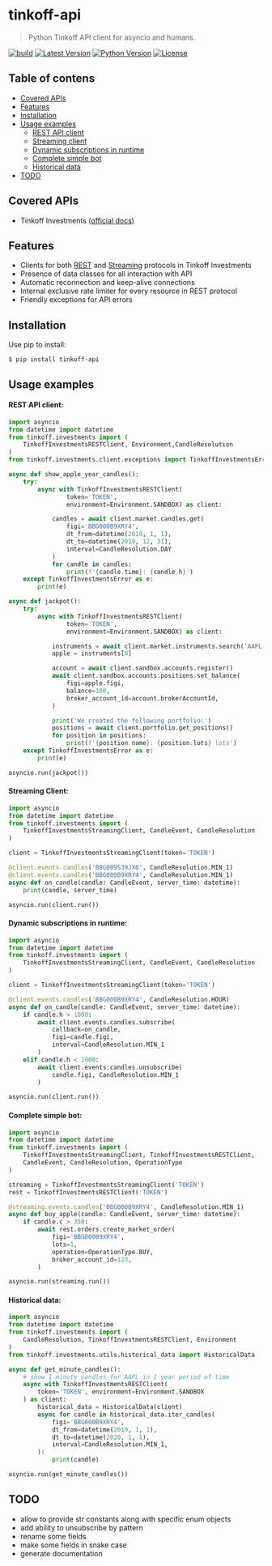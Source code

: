 # tinkoff-api

> Python Tinkoff API client for asyncio and humans.

[![build](https://github.com/Fatal1ty/tinkoff-api/workflows/build/badge.svg)](https://github.com/Fatal1ty/tinkoff-api/actions?query=workflow%3Abuild)
[![Latest Version](https://img.shields.io/pypi/v/tinkoff-api.svg)](https://pypi.python.org/pypi/tinkoff-api)
[![Python Version](https://img.shields.io/pypi/pyversions/tinkoff-api.svg)](https://pypi.python.org/pypi/tinkoff-api)
[![License](https://img.shields.io/badge/License-Apache%202.0-blue.svg)](https://opensource.org/licenses/Apache-2.0)


Table of contens
--------------------------------------------------------------------------------
* [Covered APIs](#covered-apis)
* [Features](#features)
* [Installation](#installation)
* [Usage examples](#usage-examples)
    * [REST API client](#rest-api-client)
    * [Streaming client](#streaming-client)
    * [Dynamic subscriptions in runtime](#dynamic-subscriptions-in-runtime)
    * [Complete simple bot](#complete-simple-bot)
    * [Historical data](#historical-data)
* [TODO](#todo)


Covered APIs
--------------------------------------------------------------------------------
* Tinkoff Investments ([official docs](https://tinkoffcreditsystems.github.io/invest-openapi/))


Features
--------------------------------------------------------------------------------
* Clients for both [REST](https://tinkoffcreditsystems.github.io/invest-openapi/rest/) and [Streaming](https://tinkoffcreditsystems.github.io/invest-openapi/marketdata/) protocols in Tinkoff Investments
* Presence of data classes for all interaction with API
* Automatic reconnection and keep-alive connections
* Internal exclusive rate limiter for every resource in REST protocol
* Friendly exceptions for API errors


Installation
--------------------------------------------------------------------------------

Use pip to install:
```shell
$ pip install tinkoff-api
```

Usage examples
--------------------------------------------------------------------------------

#### REST API client:
```python
import asyncio
from datetime import datetime
from tinkoff.investments import (
    TinkoffInvestmentsRESTClient, Environment,CandleResolution
)
from tinkoff.investments.client.exceptions import TinkoffInvestmentsError

async def show_apple_year_candles():
    try:
        async with TinkoffInvestmentsRESTClient(
                token='TOKEN',
                environment=Environment.SANDBOX) as client:

            candles = await client.market.candles.get(
                figi='BBG000B9XRY4',
                dt_from=datetime(2019, 1, 1),
                dt_to=datetime(2019, 12, 31),
                interval=CandleResolution.DAY
            )
            for candle in candles:
                print(f'{candle.time}: {candle.h}')
    except TinkoffInvestmentsError as e:
        print(e)

async def jackpot():
    try:
        async with TinkoffInvestmentsRESTClient(
                token='TOKEN',
                environment=Environment.SANDBOX) as client:

            instruments = await client.market.instruments.search('AAPL')
            apple = instruments[0]

            account = await client.sandbox.accounts.register()
            await client.sandbox.accounts.positions.set_balance(
                figi=apple.figi,
                balance=100,
                broker_account_id=account.brokerAccountId,
            )

            print('We created the following portfolio:')
            positions = await client.portfolio.get_positions()
            for position in positions:
                print(f'{position.name}: {position.lots} lots')
    except TinkoffInvestmentsError as e:
        print(e)

asyncio.run(jackpot())
```

#### Streaming Client:
```python
import asyncio
from datetime import datetime
from tinkoff.investments import (
    TinkoffInvestmentsStreamingClient, CandleEvent, CandleResolution
)

client = TinkoffInvestmentsStreamingClient(token='TOKEN')

@client.events.candles('BBG009S39JX6', CandleResolution.MIN_1)
@client.events.candles('BBG000B9XRY4', CandleResolution.MIN_1)
async def on_candle(candle: CandleEvent, server_time: datetime):
    print(candle, server_time)

asyncio.run(client.run())
```

#### Dynamic subscriptions in runtime:
```python
import asyncio
from datetime import datetime
from tinkoff.investments import (
    TinkoffInvestmentsStreamingClient, CandleEvent, CandleResolution
)

client = TinkoffInvestmentsStreamingClient(token='TOKEN')

@client.events.candles('BBG000B9XRY4', CandleResolution.HOUR)
async def on_candle(candle: CandleEvent, server_time: datetime):
    if candle.h > 1000:
        await client.events.candles.subscribe(
            callback=on_candle,
            figi=candle.figi,
            interval=CandleResolution.MIN_1
        )
    elif candle.h < 1000:
        await client.events.candles.unsubscribe(
            candle.figi, CandleResolution.MIN_1
        )

asyncio.run(client.run())
```

#### Complete simple bot:
```python
import asyncio
from datetime import datetime
from tinkoff.investments import (
    TinkoffInvestmentsStreamingClient, TinkoffInvestmentsRESTClient,
    CandleEvent, CandleResolution, OperationType
)

streaming = TinkoffInvestmentsStreamingClient('TOKEN')
rest = TinkoffInvestmentsRESTClient('TOKEN')

@streaming.events.candles('BBG000B9XRY4', CandleResolution.MIN_1)
async def buy_apple(candle: CandleEvent, server_time: datetime):
    if candle.c > 350:
        await rest.orders.create_market_order(
            figi='BBG000B9XRY4',
            lots=1,
            operation=OperationType.BUY,
            broker_account_id=123,
        )

asyncio.run(streaming.run())

```

#### Historical data:
```python
import asyncio
from datetime import datetime
from tinkoff.investments import (
    CandleResolution, TinkoffInvestmentsRESTClient, Environment
)
from tinkoff.investments.utils.historical_data import HistoricalData

async def get_minute_candles():
    # show 1 minute candles for AAPL in 1 year period of time
    async with TinkoffInvestmentsRESTClient(
        token='TOKEN', environment=Environment.SANDBOX
    ) as client:
        historical_data = HistoricalData(client)
        async for candle in historical_data.iter_candles(
            figi='BBG000B9XRY4',
            dt_from=datetime(2019, 1, 1),
            dt_to=datetime(2020, 1, 1),
            interval=CandleResolution.MIN_1,
        ):
            print(candle)

asyncio.run(get_minute_candles())
```

TODO
--------------------------------------------------------------------------------

* allow to provide str constants along with specific enum objects
* add ability to unsubscribe by pattern
* rename some fields
* make some fields in snake case
* generate documentation
